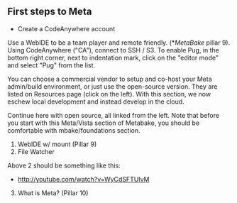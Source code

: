 

## First steps to Meta

- Create a CodeAnywhere account

Use a WebIDE to be a team player and remote friendly. (*_MetaBake_ pillar 9). Using CodeAnywhere ("CA"), connect to SSH / S3. To enable Pug, in the bottom right corner, next to indentation mark, click on the "editor mode" and select "Pug" from the list.

You can choose a commercial vendor to setup and co-host your Meta admin/build environment, or just use the open-source version. They are listed on Resources page (click on the left).
With this section, we now eschew local development and instead develop in the cloud.

Continue here with open source, all linked from the left.
Note that before you start with this Meta/Vista section of Metabake, you should be comfortable with mbake/foundations section.

1. WebIDE w/ mount (Pillar 9)
2. File Watcher

Above 2 should be something like this:
- http://youtube.com/watch?v=WyCdSFTUIvM

3. What is Meta? (Pillar 10)






